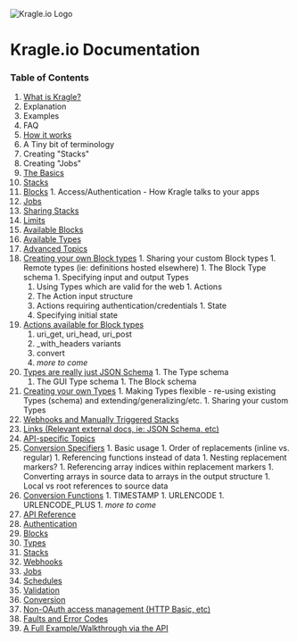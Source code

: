 ![Kragle.io Logo](http://bit.ly/1EgMjSQ "Kragle.io Logo")

# Kragle.io Documentation

### Table of Contents

1. [What is Kragle?](./What_is_Kragle.md)
  1. Explanation
  1. Examples
  1. FAQ
1. [How it works](./How_it_works.md)
  1. A Tiny bit of terminology
  1. Creating "Stacks"
  1. Creating "Jobs"
1. [The Basics](../../tree/master/The_Basics)
  1. [Stacks](./The_Basics/Stacks.md)
  1. [Blocks](./The_Basics/Blocks.md)
    1. Access/Authentication - How Kragle talks to your apps
  1. [Jobs](./The_Basics/Jobs.md)
  1. [Sharing Stacks](./The_Basics/Sharing_Stacks.md)
1. [Limits](./Limits.md)
1. [Available Blocks](./Available_Blocks.md)
1. [Available Types](./Available_Types.md)
1. [Advanced Topics](../../tree/master/Advanced_Topics)
  1. [Creating your own Block types](./Advanced_Topics/Creating_Block_Types.md)
    1. Sharing your custom Block types
    1. Remote types (ie: definitions hosted elsewhere)
    1. The Block Type schema
    1. Specifying input and output Types
      1. Using Types which are valid for the web
    1. Actions
      1. The Action input structure
      1. Actions requiring authentication/credentials
    1. State
      1. Specifying initial state
  1. [Actions available for Block types](./Advanced_Topics/Actions_for_Block_Types.md)
      1. uri_get, uri_head, uri_post
        1. _with_headers variants
      1. convert
      1. *more to come*
  1. [Types are really just JSON Schema](./Advanced_Topics/Types.md)
    1. The Type schema
      1. The GUI Type schema
    1. The Block schema
  1. [Creating your own Types](./Advanced_Topics/Creating_Types.md)
    1. Making Types flexible - re-using existing Types (schema) and extending/generalizing/etc.
    1. Sharing your custom Types
  1. [Webhooks and Manually Triggered Stacks](./Advanced_Topics/Webhooks.md)
1. [Links (Relevant external docs, ie: JSON Schema, etc)](./Links.md)
1. [API-specific Topics](../../tree/master/API-specific_Topics)
  1. [Conversion Specifiers](./API-specific_Topics/Conversion_Specifiers.md)
    1. Basic usage
    1. Order of replacements (inline vs. regular)
    1. Referencing functions instead of data
    1. Nesting replacement markers?
    1. Referencing array indices within replacement markers
    1. Converting arrays in source data to arrays in the output structure
    1. Local vs root references to source data
  1. [Conversion Functions](./API-specific_Topics/Conversion_Functions.md)
    1. TIMESTAMP
    1. URLENCODE
    1. URLENCODE_PLUS
    1. *more to come*
1. [API Reference](./API_Reference.md)
  1. [Authentication](./API_Reference/Authentication.md)
  1. [Blocks](./API_Reference/Blocks.md)
  1. [Types](./API_Reference/Types.md)
  1. [Stacks](./API_Reference/Stacks.md)
  1. [Webhooks](./API_Reference/Webhooks.md)
  1. [Jobs](./API_Reference/Jobs.md)
  1. [Schedules](./API_Reference/Schedules.md)
  1. [Validation](./API_Reference/Validation.md)
  1. [Conversion](./API_Reference/Conversion.md)
  1. [Non-OAuth access management (HTTP Basic, etc)](./API_Reference/Access_Mgmt.md)
  1. [Faults and Error Codes](./API_Reference/Faults.md)
1. [A Full Example/Walkthrough via the API](./Full_Example_API.md)

